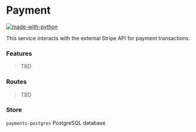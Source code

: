 # Payment
[![made-with-python](https://img.shields.io/badge/Made%20with-Python-1f425f.svg)](https://www.python.org/)

This service interacts with the external Stripe API for payment transactions.

### Features
> TBD

### Routes
> TBD

### Store
`payments-postgres` PostgreSQL database
